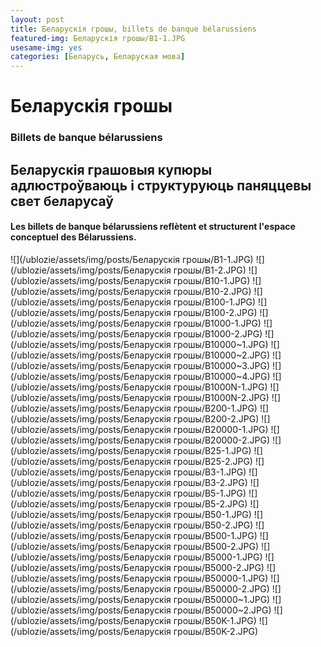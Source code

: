 ```yaml
---
layout: post
title: Беларускія грошы, billets de banque bélarussiens
featured-img: Беларускія грошы/B1-1.JPG
usesame-img: yes
categories: [Беларусь, Беларуская мова]
---
```


# Беларускія грошы
### Billets de banque bélarussiens

## Беларускія грашовыя купюры адлюстроўваюць і структуруюць паняццевы свет беларусаў

#### Les billets de banque bélarussiens reflètent et structurent l'espace conceptuel des Bélarussiens.



![](/ublozie/assets/img/posts/Беларускія грошы/B1-1.JPG)
![](/ublozie/assets/img/posts/Беларускія грошы/B1-2.JPG)
![](/ublozie/assets/img/posts/Беларускія грошы/B10-1.JPG)
![](/ublozie/assets/img/posts/Беларускія грошы/B10-2.JPG)
![](/ublozie/assets/img/posts/Беларускія грошы/B100-1.JPG)
![](/ublozie/assets/img/posts/Беларускія грошы/B100-2.JPG)
![](/ublozie/assets/img/posts/Беларускія грошы/B1000-1.JPG)
![](/ublozie/assets/img/posts/Беларускія грошы/B1000-2.JPG)
![](/ublozie/assets/img/posts/Беларускія грошы/B10000~1.JPG)
![](/ublozie/assets/img/posts/Беларускія грошы/B10000~2.JPG)
![](/ublozie/assets/img/posts/Беларускія грошы/B10000~3.JPG)
![](/ublozie/assets/img/posts/Беларускія грошы/B10000~4.JPG)
![](/ublozie/assets/img/posts/Беларускія грошы/B1000N-1.JPG)
![](/ublozie/assets/img/posts/Беларускія грошы/B1000N-2.JPG)
![](/ublozie/assets/img/posts/Беларускія грошы/B200-1.JPG)
![](/ublozie/assets/img/posts/Беларускія грошы/B200-2.JPG)
![](/ublozie/assets/img/posts/Беларускія грошы/B20000-1.JPG)
![](/ublozie/assets/img/posts/Беларускія грошы/B20000-2.JPG)
![](/ublozie/assets/img/posts/Беларускія грошы/B25-1.JPG)
![](/ublozie/assets/img/posts/Беларускія грошы/B25-2.JPG)
![](/ublozie/assets/img/posts/Беларускія грошы/B3-1.JPG)
![](/ublozie/assets/img/posts/Беларускія грошы/B3-2.JPG)
![](/ublozie/assets/img/posts/Беларускія грошы/B5-1.JPG)
![](/ublozie/assets/img/posts/Беларускія грошы/B5-2.JPG)
![](/ublozie/assets/img/posts/Беларускія грошы/B50-1.JPG)
![](/ublozie/assets/img/posts/Беларускія грошы/B50-2.JPG)
![](/ublozie/assets/img/posts/Беларускія грошы/B500-1.JPG)
![](/ublozie/assets/img/posts/Беларускія грошы/B500-2.JPG)
![](/ublozie/assets/img/posts/Беларускія грошы/B5000-1.JPG)
![](/ublozie/assets/img/posts/Беларускія грошы/B5000-2.JPG)
![](/ublozie/assets/img/posts/Беларускія грошы/B50000-1.JPG)
![](/ublozie/assets/img/posts/Беларускія грошы/B50000-2.JPG)
![](/ublozie/assets/img/posts/Беларускія грошы/B50000~1.JPG)
![](/ublozie/assets/img/posts/Беларускія грошы/B50000~2.JPG)
![](/ublozie/assets/img/posts/Беларускія грошы/B50K-1.JPG)
![](/ublozie/assets/img/posts/Беларускія грошы/B50K-2.JPG)


